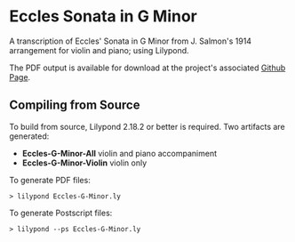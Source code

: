 # Eccles Sonata in G Minor

A transcription of Eccles' Sonata in G Minor from J. Salmon's 1914
arrangement for violin and piano; using Lilypond.

The PDF output is available for download at the project's associated
[Github Page](https://daemonblade.github.io/eccles-g-minor/).

## Compiling from Source

To build from source, Lilypond 2.18.2 or better is required. Two artifacts
are generated:
 * **Eccles-G-Minor-All** violin and piano accompaniment
 * **Eccles-G-Minor-Violin** violin only

To generate PDF files:

```
> lilypond Eccles-G-Minor.ly
```

To generate Postscript files:

```
> lilypond --ps Eccles-G-Minor.ly
```
